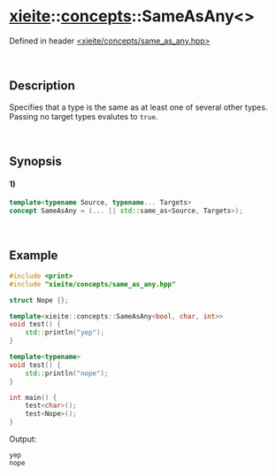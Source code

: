 # [xieite](../../xieite.md)\:\:[concepts](../../concepts.md)\:\:SameAsAny\<\>
Defined in header [<xieite/concepts/same_as_any.hpp>](../../../include/xieite/concepts/same_as_any.hpp)

&nbsp;

## Description
Specifies that a type is the same as at least one of several other types. Passing no target types evalutes to `true`.

&nbsp;

## Synopsis
#### 1)
```cpp
template<typename Source, typename... Targets>
concept SameAsAny = (... || std::same_as<Source, Targets>);
```

&nbsp;

## Example
```cpp
#include <print>
#include "xieite/concepts/same_as_any.hpp"

struct Nope {};

template<xieite::concepts::SameAsAny<bool, char, int>>
void test() {
    std::println("yep");
}

template<typename>
void test() {
    std::println("nope");
}

int main() {
    test<char>();
    test<Nope>();
}
```
Output:
```
yep
nope
```
